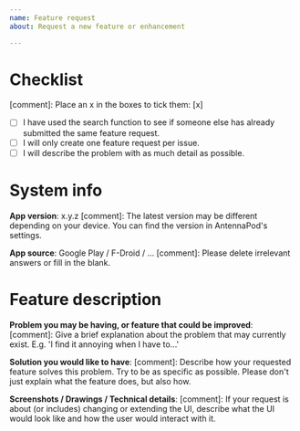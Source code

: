 ```yaml
---
name: Feature request
about: Request a new feature or enhancement

---
```


# Checklist
[comment]: Place an x in the boxes to tick them: [x]

- [ ] I have used the search function to see if someone else has already submitted the same feature request.
- [ ] I will only create one feature request per issue.
- [ ] I will describe the problem with as much detail as possible.

# System info

**App version**: x.y.z
[comment]: The latest version may be different depending on your device. You can find the version in AntennaPod's settings.

**App source**: Google Play / F-Droid / ...
[comment]: Please delete irrelevant answers or fill in the blank.

# Feature description

**Problem you may be having, or feature that could be improved**:
[comment]: Give a brief explanation about the problem that may currently exist. E.g. 'I find it annoying when I have to...'

**Solution you would like to have**:
[comment]: Describe how your requested feature solves this problem. Try to be as specific as possible. Please don't just explain what the feature does, but also how.

**Screenshots / Drawings / Technical details**:
[comment]: If your request is about (or includes) changing or extending the UI, describe what the UI would look like and how the user would interact with it.
